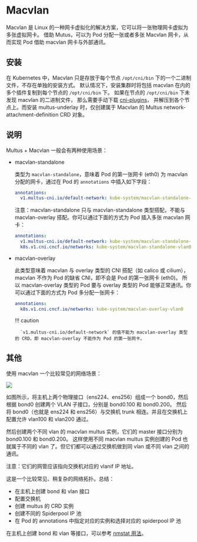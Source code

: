 # Macvlan

Macvlan 是 Linux 的一种网卡虚拟化的解决方案，它可以将一张物理网卡虚拟为多张虚拟网卡。
借助 Mutus，可以为 Pod 分配一张或者多张 Macvlan 网卡，从而实现 Pod 借助 macvlan 网卡与外部通讯。

## 安装

在 Kubernetes 中，Macvlan 只是存放于每个节点 `/opt/cni/bin` 下的一个二进制文件，不存在单独的安装方式。
默认情况下，安装集群时将包括 macvlan 在内的多个插件复制到每个节点的 `/opt/cni/bin` 下。
如果在节点的 `/opt/cni/bin` 下未发现 macvlan 的二进制文件，
那么需要手动下载 [cni-plugins](https://github.com/containernetworking/plugins/releases/download/v1.1.1/cni-plugins-linux-amd64-v1.1.1.tgz)，
并解压到各个节点上。而安装 multus-underlay 时，仅创建属于 Macvlan 的 Multus network-attachment-definition CRD 对象。

## 说明

Multus + Macvlan 一般会有两种使用场景：

- macvlan-standalone

    类型为 `macvlan-standalone`，意味着 Pod 的第一张网卡 (eth0) 为 macvlan 分配的网卡，通过在 Pod 的 `annotations` 中插入如下字段：

    ```yaml
    annotations:
      v1.multus-cni.io/default-network: kube-system/macvlan-standalone-vlan0
    ```

    注意：macvlan-standalone 只与 macvlan-standalone 类型搭配，不能与 macvlan-overlay 搭配。你可以通过下面的方式为 Pod 插入多张 macvlan 网卡：

    ```yaml
    annotations:
      v1.multus-cni.io/default-network: kube-system/macvlan-standalone-vlan0
      k8s.v1.cni.cncf.io/networks: kube-system/macvlan-standalone-vlan0
    ```

- macvlan-overlay

    此类型意味着 macvlan 与 overlay 类型的 CNI 搭配（如 calico 或 cilium），macvlan 不作为 Pod 的缺省 CNI，即不会是 Pod 的第一张网卡 (eth0)。
    所以 macvlan-overlay 类型的 Pod 要与 overlay 类型的 Pod 能够正常通讯。你可以通过下面的方式为 Pod 多分配一张网卡：

    ```yaml
    annotations:
      k8s.v1.cni.cncf.io/networks: kube-system/macvlan-overlay-vlan0
    ```

    !!! caution

        `v1.multus-cni.io/default-network` 的值不能为 macvlan-overlay 类型的 CRD，即 macvlan-overlay 不能作为 Pod 的第一张网卡。

## 其他

使用 macvlan 一个比较常见的网络场景：

![](https://docs.daocloud.io/daocloud-docs-images/docs/network/images/vlan.png)

如图所示，将主机上两个物理接口（ens224、ens256）组成一个 bond0，然后根据 bond0 创建两个 VLAN 子接口，分别是 bond0.100 和 bond0.200。
然后将 bond0（也就是 ens224 和 ens256）与交换机 trunk 相连。并且在交换机上配置允许 vlan100 和 vlan200 通过。

然后创建两个不同 vlan 的 macvlan multus 实例，它们的 master 接口分别为 bond0.100 和 bond0.200。
这样使用不同 macvlan multus 实例创建的 Pod 也就属于不同的 vlan 了。但它们都可以通过交换机做到同 vlan 或不同 vlan 之间的通讯。

注意：它们的网管应该指向交换机对应的 vlanif IP 地址。

这是一个比较常见、稍复杂的网络拓扑。总结：

- 在主机上创建 bond 和 vlan 接口
- 配置交换机
- 创建 multus 的 CRD 实例
- 创建不同的 Spiderpool IP 池
- 在 Pod 的 annotations 中指定对应的实例和选择对应的 spiderpool IP 池

在主机上创建 bond 和 vlan 等接口，可以参考 [nmstat 用法](nmstat.md)。
